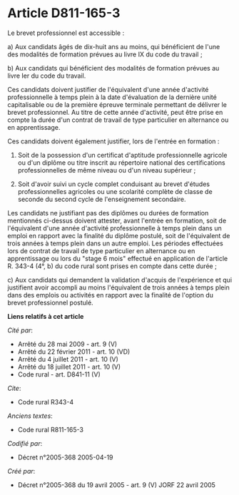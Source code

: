 # Article D811-165-3

Le brevet professionnel est accessible :

a) Aux candidats âgés de dix-huit ans au moins, qui bénéficient de l'une des modalités de formation prévues au livre IX du
code du travail ;

b) Aux candidats qui bénéficient des modalités de formation prévues au livre Ier du code du travail.

Ces candidats doivent justifier de l'équivalent d'une année d'activité professionnelle à temps plein à la date d'évaluation
de la dernière unité capitalisable ou de la première épreuve terminale permettant de délivrer le brevet professionnel. Au
titre de cette année d'activité, peut être prise en compte la durée d'un contrat de travail de type particulier en alternance
ou en apprentissage.

Ces candidats doivent également justifier, lors de l'entrée en formation :

1. Soit de la possession d'un certificat d'aptitude professionnelle agricole ou d'un diplôme ou titre inscrit au répertoire
national des certifications professionnelles de même niveau ou d'un niveau supérieur ;

2. Soit d'avoir suivi un cycle complet conduisant au brevet d'études professionnelles agricoles ou une scolarité complète de
classe de seconde du second cycle de l'enseignement secondaire.

Les candidats ne justifiant pas des diplômes ou durées de formation mentionnés ci-dessus doivent attester, avant l'entrée en
formation, soit de l'équivalent d'une année d'activité professionnelle à temps plein dans un emploi en rapport avec la
finalité du diplôme postulé, soit de l'équivalent de trois années à temps plein dans un autre emploi. Les périodes effectuées
lors de contrat de travail de type particulier en alternance ou en apprentissage ou lors du "stage 6 mois" effectué en
application de l'article R. 343-4 (4°, b) du code rural sont prises en compte dans cette durée ;

c) Aux candidats qui demandent la validation d'acquis de l'expérience et qui justifient avoir accompli au moins l'équivalent
de trois années à temps plein dans des emplois ou activités en rapport avec la finalité de l'option du brevet professionnel
postulé.

**Liens relatifs à cet article**

_Cité par_:

  - Arrêté du 28 mai 2009 - art. 9 (V)
  - Arrêté du 22 février 2011 - art. 10 (VD)
  - Arrêté du 4 juillet 2011 - art. 10 (V)
  - Arrêté du 18 juillet 2011 - art. 10 (V)
  - Code rural - art. D841-11 (V)

_Cite_:

  - Code rural R343-4

_Anciens textes_:

  - Code rural R811-165-3

_Codifié par_:

  - Décret n°2005-368 2005-04-19

_Créé par_:

  - Décret n°2005-368 du 19 avril 2005 - art. 9 (V) JORF 22 avril 2005
